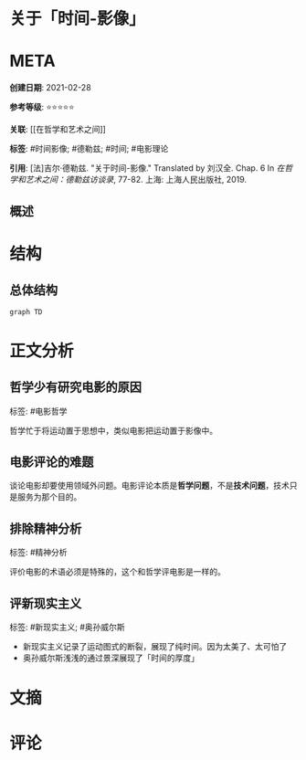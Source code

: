# 关于「时间-影像」

# META

**创建日期**: 2021-02-28

**参考等级**: ⭐⭐⭐⭐⭐

**关联**: [[在哲学和艺术之间]]

**标签**: #时间影像; #德勒兹; #时间; #电影理论

**引用**: [法]吉尔·德勒兹. "关于时间-影像." Translated by 刘汉全. Chap. 6 In *在哲学和艺术之间：德勒兹访谈录*, 77-82. 上海: 上海人民出版社, 2019.

## 概述


# 结构

## 总体结构

```mermaid
graph TD

```

# 正文分析

## 哲学少有研究电影的原因

标签: #电影哲学

哲学忙于将运动置于思想中，类似电影把运动置于影像中。

## 电影评论的难题

谈论电影却要使用领域外问题。电影评论本质是**哲学问题**，不是**技术问题**，技术只是服务为那个目的。

## 排除精神分析

标签: #精神分析

评价电影的术语必须是特殊的，这个和哲学评电影是一样的。

## 评新现实主义

标签: #新现实主义; #奥孙威尔斯

* 新现实主义记录了运动图式的断裂，展现了纯时间。因为太美了、太可怕了
* 奥孙威尔斯浅浅的通过景深展现了「时间的厚度」



# 文摘

# 评论
